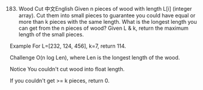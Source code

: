 183. Wood Cut
中文English
Given n pieces of wood with length L[i] (integer array). Cut them into small pieces to guarantee you could have equal or more than k pieces with the same length. What is the longest length you can get from the n pieces of wood? Given L & k, return the maximum length of the small pieces.

Example
For L=[232, 124, 456], k=7, return 114.

Challenge
O(n log Len), where Len is the longest length of the wood.

Notice
You couldn't cut wood into float length.

If you couldn't get >= k pieces, return 0.


